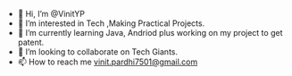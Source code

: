 - 👋 Hi, I’m @VinitYP
- 👀 I’m interested in Tech ,Making Practical Projects.
- 🌱 I’m currently learning Java, Andriod plus working on my project to get patent.
- 💞️ I’m looking to collaborate on Tech Giants.
- 📫 How to reach me vinit.pardhi7501@gmail.com


